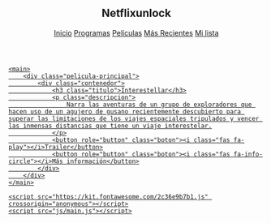 <!DOCTYPE html>
<html lang="en">
<head>
	<meta charset="UTF-8">
	<meta name="viewport" content="width=device-width, initial-scale=1.0">
	<link rel="stylesheet" href="css/estilos.css">
	<link href="https://fonts.googleapis.com/css2?family=Bebas+Neue&family=Open+Sans:wght@400;600&display=swap" rel="stylesheet"> 
	<title>Netflix</title>
</head>
<body>
	<header>
		<div class="contenedor">
			<h2 class="logotipo">Netflixunlock</h2>
			<nav>
				<a href="#" class="activo">Inicio</a>
				<a href="#">Programas</a>
				<a href="#">Películas</a>
				<a href="#">Más Recientes</a>
				<a href="#">Mi lista	
			</nav>
		</div>
	</header>

	<main>
		<div class="pelicula-principal">
			<div class="contenedor">
				<h3 class="titulo">Interestellar</h3>
				<p class="descripcion">
					Narra las aventuras de un grupo de exploradores que hacen uso de un agujero de gusano recientemente descubierto para superar las limitaciones de los viajes espaciales tripulados y vencer las inmensas distancias que tiene un viaje interestelar.
				</p>
				<button role="button" class="boton"><i class="fas fa-play"></i>Trailer</button>
				<button role="button" class="boton"><i class="fas fa-info-circle"></i>Más información</button>
			</div>
		</div>
	</main>
	
	<script src="https://kit.fontawesome.com/2c36e9b7b1.js" crossorigin="anonymous"></script>
	<script src="js/main.js"></script>
</body>
</html>
<header>
	
